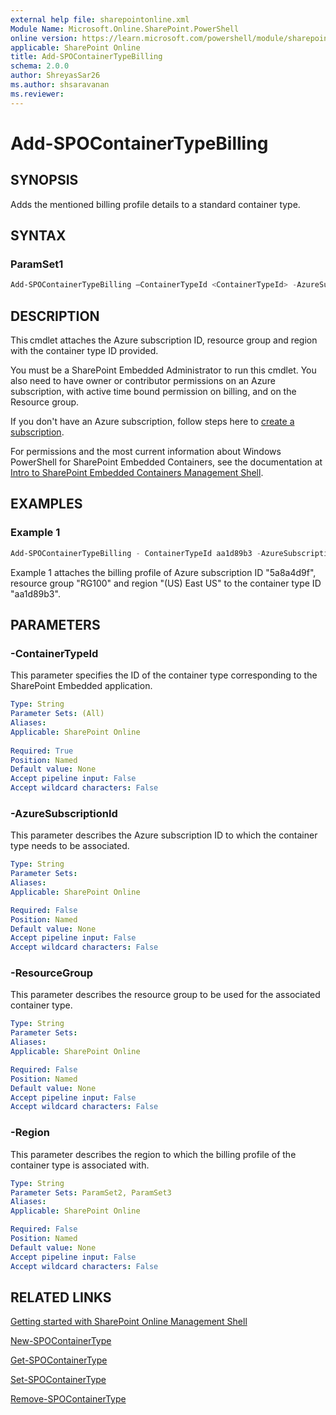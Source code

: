 ```yaml
---
external help file: sharepointonline.xml
Module Name: Microsoft.Online.SharePoint.PowerShell
online version: https://learn.microsoft.com/powershell/module/sharepoint-online/add-spocontainertypebilling
applicable: SharePoint Online
title: Add-SPOContainerTypeBilling
schema: 2.0.0
author: ShreyasSar26
ms.author: shsaravanan
ms.reviewer:
---
```


# Add-SPOContainerTypeBilling

## SYNOPSIS

Adds the mentioned billing profile details to a standard container type. 

## SYNTAX

### ParamSet1

```powershell
Add-SPOContainerTypeBilling –ContainerTypeId <ContainerTypeId> -AzureSubscriptionId <AzureSubscriptionId> -ResourceGroup <ResourceGroup> -Region <Region>
```


## DESCRIPTION

This cmdlet attaches the Azure subscription ID, resource group and region with the container type ID provided.

You must be a SharePoint Embedded Administrator to run this cmdlet. You also need to have owner or contributor permissions on an Azure subscription, with active time bound permission on billing, and on the Resource group. 

If you don't have an Azure subscription, follow steps here to [create a subscription](/azure/cloud-adoption-framework/ready/azure-best-practices/initial-subscriptions).

For permissions and the most current information about Windows PowerShell for SharePoint Embedded Containers, see the documentation at [Intro to SharePoint Embedded Containers Management Shell](/powershell/sharepoint/sharepoint-online/introduction-sharepoint-online-management-shell).

## EXAMPLES

### Example 1

```powershell
Add-SPOContainerTypeBilling - ContainerTypeId aa1d89b3 -AzureSubscriptionId 5a8a4d9f -ResourceGroup "RG100" -Region "(US) East US"
```

Example 1 attaches the billing profile of Azure subscription ID "5a8a4d9f", resource group "RG100" and region "(US) East US" to the container type ID "aa1d89b3".


## PARAMETERS

### -ContainerTypeId
 
This parameter specifies the ID of the container type corresponding to the SharePoint Embedded application.
```yaml
Type: String
Parameter Sets: (All)
Aliases:
Applicable: SharePoint Online
 
Required: True
Position: Named
Default value: None
Accept pipeline input: False
Accept wildcard characters: False
```

### -AzureSubscriptionId

This parameter describes the Azure subscription ID to which the container type needs to be associated.

```yaml
Type: String
Parameter Sets: 
Aliases:
Applicable: SharePoint Online

Required: False
Position: Named
Default value: None
Accept pipeline input: False
Accept wildcard characters: False
```


### -ResourceGroup

This parameter describes the resource group to be used for the associated container type.

```yaml
Type: String
Parameter Sets: 
Aliases:
Applicable: SharePoint Online

Required: False
Position: Named
Default value: None
Accept pipeline input: False
Accept wildcard characters: False
```

### -Region

This parameter describes the region to which the billing profile of the container type is associated with.

```yaml
Type: String
Parameter Sets: ParamSet2, ParamSet3
Aliases:
Applicable: SharePoint Online

Required: False
Position: Named
Default value: None
Accept pipeline input: False
Accept wildcard characters: False
```

## RELATED LINKS

[Getting started with SharePoint Online Management Shell](/powershell/sharepoint/sharepoint-online/connect-sharepoint-online)

[New-SPOContainerType](./New-SPOContainerType.md)

[Get-SPOContainerType](./Get-SPOContainerType.md)

[Set-SPOContainerType](./Set-SPOContainerType.md)

[Remove-SPOContainerType](./Remove-SPOContainerType.md)
